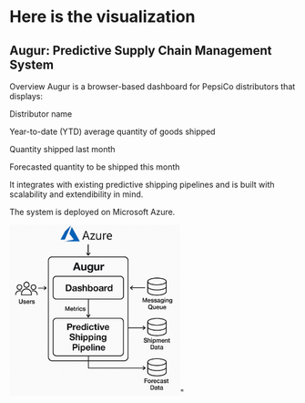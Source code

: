 
# Here is the visualization 
## Augur: Predictive Supply Chain Management System
Overview
Augur is a browser-based dashboard for PepsiCo distributors that displays:

Distributor name

Year-to-date (YTD) average quantity of goods shipped

Quantity shipped last month

Forecasted quantity to be shipped this month

It integrates with existing predictive shipping pipelines and is built with scalability and extendibility in mind.

The system is deployed on Microsoft Azure.

<img src="https://github.com/narasimhaskarry/pepsico_SDE/blob/5241a5f343cf808e456f99906db03ab07f97ac99/Task%201/systemv.jpg" alt="Alt Text" width="300"/>" 
